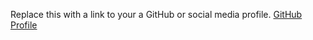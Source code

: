 Replace this with a link to your a GitHub or social media profile.
[GitHub Profile](https://github.com/AlexRyzhkova)
